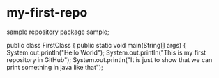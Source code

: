 # my-first-repo
sample repository
package sample;

public class FirstClass {
    public static void main(String[] args) {
        System.out.println("Hello World");
        System.out.println("This is my first repository in GitHub");
        System.out.println("It is just to show that we can print something in java like that");

